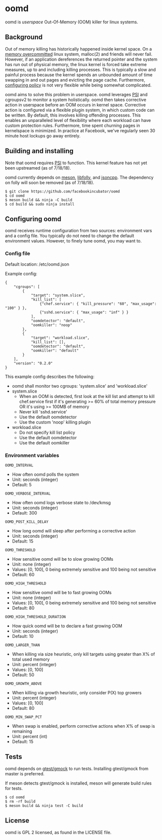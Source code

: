 # oomd

oomd is *userspace* Out-Of-Memory (OOM) killer for linux systems.

## Background

Out of memory killing has historically happened inside kernel space. On a
[memory overcommitted][0] linux system, malloc(2) and friends will never fail.
However, if an application dereferences the returned pointer and the system has
run out of physical memory, the linux kernel is forced take extreme measures,
up to and including killing processes. This is typically a slow and painful
process because the kernel spends an unbounded amount of time swapping in and
out pages and evicting the page cache. Furthermore, [configuring policy][1] is
not very flexible while being somewhat complicated.

oomd aims to solve this problem in userspace. oomd leverages [PSI][6] and
cgroupsv2 to monitor a system holistically. oomd then takes corrective action
in userspace before an OOM occurs in kernel space. Corrective action is
configured via a flexible plugin system, in which custom code can be written.
By default, this involves killing offending processes. This enables an
unparalleled level of flexibility where each workload can have custom
protection rules. Furthermore, time spent churning pages in kernelspace is
minimized. In practice at Facebook, we've regularly seen 30 minute host lockups
go away entirely.

## Building and installing

Note that oomd requires [PSI][6] to function. This kernel feature has not yet
been upstreamed (as of 7/18/18).

oomd currently depends on [meson][2], [libfolly][3], and [jsoncpp][4].
The dependency on folly will soon be removed (as of 7/18/18).

    $ git clone https://github.com/facebookincubator/oomd
    $ cd oomd
    $ meson build && ninja -C build
    $ cd build && sudo ninja install

## Configuring oomd

oomd receives runtime configuration from two sources: environment vars and a
config file. You typically do not need to change the default environment
values. However, to finely tune oomd, you may want to.

### Config file

Default location: /etc/oomd.json

Example config:

    {
        "cgroups": [
            {
                "target": "system.slice",
                "kill_list": [
                    {"chef.service": { "kill_pressure": "60", "max_usage": "100" } },
                    {"sshd.service": { "max_usage": "inf" } }
                ],
                "oomdetector": "default",
                "oomkiller": "noop"
            },
            {
                "target": "workload.slice",
                "kill_list": [],
                "oomdetector": "default",
                "oomkiller": "default"
            }
        ],
        "version": "0.2.0"
    }

This example config describes the following:

* oomd shall monitor two cgroups: 'system.slice' and 'workload.slice'
* system.slice
    * When an OOM is detected, first look at the kill list and attempt to kill
      chef.service first if it's generating >= 60% of total memory pressure OR
      it's using >= 100MB of memory
    * Never kill 'sshd.service'
    * Use the default oomdetector
    * Use the custom 'noop' killing plugin
* workload.slice
    * Do not specify kill list policy
    * Use the default oomdetector
    * Use the default oomkiller

### Environment variables

`OOMD_INTERVAL`

* How often oomd polls the system
* Unit: seconds (integer)
* Default: 5

`OOMD_VERBOSE_INTERVAL`

* How often oomd logs verbose state to /dev/kmsg
* Unit: seconds (integer)
* Default: 300

`OOMD_POST_KILL_DELAY`

* How long oomd will sleep after performing a corrective action
* Unit: seconds (integer)
* Default: 15

`OOMD_THRESHOLD`

* How sensitive oomd will be to slow growing OOMs
* Unit: none (integer)
* Values: [0, 100], 0 being extremely sensitive and 100 being not sensitive
* Default: 60

`OOMD_HIGH_THRESHOLD`

* How sensitive oomd will be to fast growing OOMs
* Unit: none (integer)
* Values: [0, 100], 0 being extremely sensitive and 100 being not sensitive
* Default: 80

`OOMD_HIGH_THRESHOLD_DURATION`

* How quick oomd will be to declare a fast growing OOM
* Unit: seconds (integer)
* Default: 10

`OOMD_LARGER_THAN`

* When killing via size heuristic, only kill targets using greater than X%
  of total used memory
* Unit: percent (integer)
* Values: [0, 100]
* Default: 50

`OOMD_GROWTH_ABOVE`

* When killing via growth heuristic, only consider P(X) top growers
* Unit: percent (integer)
* Values: [0, 100]
* Default: 80

`OOMD_MIN_SWAP_PCT`

* When swap is enabled, perform corrective actions when X% of swap is
  remaining
* Unit: percent (int)
* Default: 15

## Tests

oomd depends on [gtest/gmock][5] to run tests. Installing gtest/gmock from master
is preferred.

If meson detects gtest/gmock is installed, meson will generate build rules for tests.

    $ cd oomd
    $ rm -rf build
    $ meson build && ninja test -C build

## License

oomd is GPL 2 licensed, as found in the LICENSE file.


[0]: https://www.kernel.org/doc/Documentation/vm/overcommit-accounting
[1]: https://lwn.net/Articles/317814/
[2]: http://mesonbuild.com/
[3]: https://github.com/facebook/folly
[4]: https://github.com/open-source-parsers/jsoncpp
[5]: https://github.com/google/googletest
[6]: http://git.cmpxchg.org/cgit.cgi/linux-psi.git/
